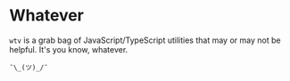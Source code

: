 # Whatever

`wtv` is a grab bag of JavaScript/TypeScript utilities that may or may not be helpful. It's you know, whatever.

`¯\_(ツ)_/¯`
